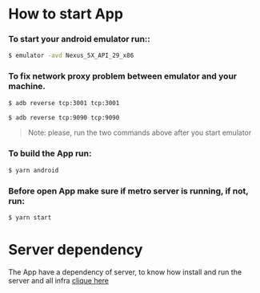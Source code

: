 # How to start App

### To start your android emulator run::

```sh
$ emulator -avd Nexus_5X_API_29_x86
```

### To fix network proxy problem between emulator and your machine.

```sh
$ adb reverse tcp:3001 tcp:3001
```

```sh
$ adb reverse tcp:9090 tcp:9090
```

> Note: please, run the two commands above after you start emulator

### To build the App run:

```sh
$ yarn android
```

### Before open App make sure if metro server is running, if not, run:

```sh
$ yarn start
```

# Server dependency

The App have a dependency of server, to know how install and run the server and all infra [clique here](https://github.com/pedroSoaresll/server-cabeleireiro)
